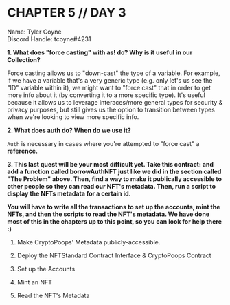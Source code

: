 # CHAPTER 5 // DAY 3

Name: Tyler Coyne  
Discord Handle: tcoyne#4231

**1. What does "force casting" with as! do? Why is it useful in our Collection?**

Force casting allows us to "down-cast" the type of a variable. For example, if we have a variable that's a very generic type (e.g. only let's us see the "ID" variable within it), we might want to "force cast" that in order to get more info about it (by converting it to a more specific type). It's useful because it allows us to leverage interaces/more general types for security & privacy purposes, but still gives us the option to transition between types when we're looking to view more specific info.

**2. What does auth do? When do we use it?**

`Auth` is necessary in cases where you're attempted to "force cast" a **reference.** 

**3. This last quest will be your most difficult yet. Take this contract: and add a function called borrowAuthNFT just like we did in the section called "The Problem" above. Then, find a way to make it publically accessible to other people so they can read our NFT's metadata. Then, run a script to display the NFTs metadata for a certain id.**

**You will have to write all the transactions to set up the accounts, mint the NFTs, and then the scripts to read the NFT's metadata. We have done most of this in the chapters up to this point, so you can look for help there :)**

1. Make CryptoPoops' Metadata publicly-accessible.



2. Deploy the NFTStandard Contract Interface & CryptoPoops Contract



3. Set up the Accounts



4. Mint an NFT



5. Read the NFT's Metadata


